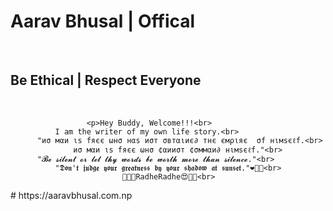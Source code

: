 <!DOCTYPE html>
<html>
<head>
<title>MY WEBSITE</title>
</head>
<body>

<h1>Aarav Bhusal | Offical</h1><br>
<h2>Be Ethical | Respect Everyone</h2><br>

                     <p>Hey Buddy, Welcome!!!<br>
              I am the writer of my own life story.<br>
          "иσ мαи ιѕ fяєє ωнσ нαѕ иσт σвтαιиє∂ тнє ємριяє  σf нιмѕєℓf.<br> 
                  иσ мαи ιѕ fяєє ωнσ ¢αииσт ¢σммαи∂ нιмѕєℓf."<br>
          "𝓑𝓮 𝓼𝓲𝓵𝓮𝓷𝓽 𝓸𝓻 𝓵𝓮𝓽 𝓽𝓱𝔂 𝔀𝓸𝓻𝓭𝓼 𝓫𝓮 𝔀𝓸𝓻𝓽𝓱 𝓶𝓸𝓻𝓮 𝓽𝓱𝓪𝓷 𝓼𝓲𝓵𝓮𝓷𝓬𝓮."<br>
              "𝕯𝖔𝖓'𝖙 𝖏𝖚𝖉𝖌𝖊 𝖞𝖔𝖚𝖗 𝖌𝖗𝖊𝖆𝖙𝖓𝖊𝖘𝖘 𝖇𝖞 𝖞𝖔𝖚𝖗 𝖘𝖍𝖆𝖉𝖔𝖜 𝖆𝖙 𝖘𝖚𝖓𝖘𝖊𝖙."❤️🌹🙏<br>
                             🙏🙏😍RadheRadhe😍🙏🙏<br>

</body>
</html>
# https://aaravbhusal.com.np
